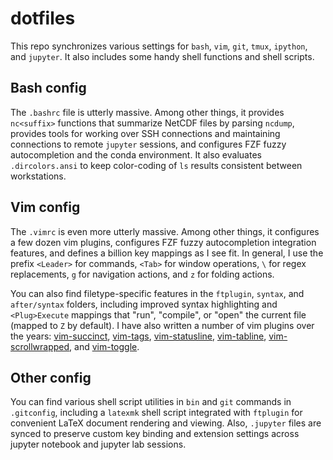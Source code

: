 dotfiles
========

This repo synchronizes various settings for `bash`, `vim`, `git`, `tmux`, `ipython`,
and `jupyter`. It also includes some handy shell functions and shell scripts.

Bash config
-----------

The `.bashrc` file is utterly massive. Among other things, it provides `nc<suffix>`
functions that summarize NetCDF files by parsing `ncdump`, provides tools for working
over SSH connections and maintaining connections to remote `jupyter` sessions, and
configures FZF fuzzy autocompletion and the conda environment. It also evaluates
`.dircolors.ansi` to keep color-coding of `ls` results consistent between workstations.

Vim config
----------

The `.vimrc` is even more utterly massive. Among other things, it configures a few dozen
vim plugins, configures FZF fuzzy autocompletion integration features, and defines a
billion key mappings as I see fit. In general, I use the prefix `<Leader>` for commands,
`<Tab>` for window operations, `\` for regex replacements, `g` for navigation actions,
and `z` for folding actions.

You can also find filetype-specific features in the `ftplugin`, `syntax`, and
`after/syntax` folders, including improved syntax highlighting and `<Plug>Execute`
mappings that "run", "compile", or "open" the current file (mapped to `Z` by default).
I have also written a number of vim plugins over the years: [vim-succinct](https://github.com/lukelbd/vim-succinct),
[vim-tags](https://github.com/lukelbd/vim-tags), [vim-statusline](https://github.com/lukelbd/vim-statusline), [vim-tabline](https://github.com/lukelbd/vim-tabline), [vim-scrollwrapped](https://github.com/lukelbd/vim-scrollwrapped), and [vim-toggle](https://github.com/lukelbd/vim-toggle).

Other config
------------

You can find various shell script utilities in `bin` and `git` commands in `.gitconfig`,
including a `latexmk` shell script integrated with `ftplugin` for convenient LaTeX
document rendering and viewing. Also, `.jupyter` files are synced to preserve custom
key binding and extension settings across jupyter notebook and jupyter lab sessions.
